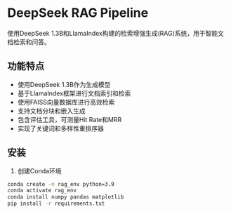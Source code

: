 # DeepSeek RAG Pipeline

使用DeepSeek 1.3B和LlamaIndex构建的检索增强生成(RAG)系统，用于智能文档检索和问答。

## 功能特点

- 使用DeepSeek 1.3B作为生成模型
- 基于LlamaIndex框架进行文档索引和检索
- 使用FAISS向量数据库进行高效检索
- 支持文档分块和嵌入生成
- 包含评估工具，可测量Hit Rate和MRR
- 实现了关键词和多样性重排序器

## 安装

1. 创建Conda环境
```bash
conda create -n rag_env python=3.9
conda activate rag_env
conda install numpy pandas matplotlib
pip install -r requirements.txt